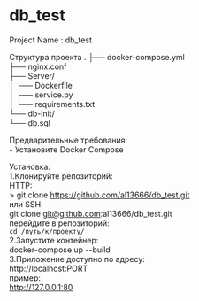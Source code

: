 # db_test

Project Name : db_test

Структура проекта
                .
        ├── docker-compose.yml   
        ├── nginx.conf   
        ├── Server/   
        │   ├── Dockerfile   
        │   ├── service.py   
        │   └── requirements.txt   
        └── db-init/   
            └── db.sql   

Предварительные требования:   
        - Установите Docker Compose   

Установка:   
    1.Клонируйте репозиторий:   
    HTTP:   
        > git clone https://github.com/al13666/db_test.git   
    или SSH:  
        git clone git@github.com:al13666/db_test.git   
    перейдите в репозиторий:    
        ``` cd /путь/к/проекту/ ```      
    2.Запустите контейнер:  
        docker-compose up --build   
    3.Приложение доступно по адресу:   
        http://localhost:PORT   
        пример:   
        http://127.0.0.1:80   



